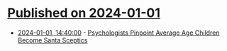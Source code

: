# [Published on 2024-01-01](index.md)

* [2024-01-01, 14:40:00](https://soylentnews.org/article.pl?sid=23/12/31/1146246&from=rss) - [Psychologists Pinpoint Average Age Children Become Santa Sceptics](https://soylentnews.org/article.pl?sid=23/12/31/1146246&from=rss)
